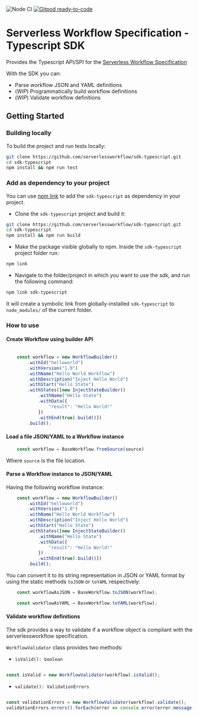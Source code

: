 ![Node CI](https://github.com/serverlessworkflow/sdk-typescript/workflows/Node%20CI/badge.svg) [![Gitpod ready-to-code](https://img.shields.io/badge/Gitpod-ready--to--code-blue?logo=gitpod)](https://gitpod.io/#https://github.com/serverlessworkflow/sdk-typescript)

# Serverless Workflow Specification - Typescript SDK

Provides the Typescript API/SPI for the [Serverless Workflow Specification](https://github.com/serverlessworkflow/specification)


With the SDK you can:
* Parse workflow JSON and YAML definitions
* (_WIP_) Programmatically build workflow definitions
* (_WIP_) Validate workflow definitions

## Getting Started


### Building locally

To build the project and run tests locally:

```sh
git clone https://github.com/serverlessworkflow/sdk-typescript.git
cd sdk-typescript
npm install && npm run test
```


### Add as dependency to your project
You can use [npm link](https://docs.npmjs.com/cli/v7/commands/npm-link) to add the `sdk-typescript` 
as dependency in your project.

- Clone the `sdk-typescript` project and build it:
```sh
git clone https://github.com/serverlessworkflow/sdk-typescript.git
cd sdk-typescript
npm install && npm run build
```

- Make the package visible globally to npm. Inside the `sdk-typescript` project folder run: 
```sh
npm link
```

- Navigate to the folder/project in which you want to use the sdk, and run the following command: 
```sh
npm link sdk-typescript
```

It will create a symbolic link from globally-installed `sdk-typescript` to `node_modules/` of the current folder.


### How to use

#### Create Workflow using builder API

```typescript

    const workflow = new WorkflowBuilder()
        .withId("helloworld")
        .withVersion("1.0")
        .withName("Hello World Workflow")
        .withDescription("Inject Hello World")
        .withStart("Hello State")
        .withStates([new InjectStateBuilder()
            .withName("Hello State")
            .withData({
                "result": "Hello World!"
            })
            .withEnd(true).build()])
        .build();
```

#### Load a file JSON/YAML to a Workflow instance

```typescript
    const workflow = BaseWorkflow.fromSource(source)
```
Where `source` is the file location.



#### Parse a Workflow instance to JSON/YAML

Having the following workflow instance:

```typescript
    const workflow = new WorkflowBuilder()
        .withId("helloworld")
        .withVersion("1.0")
        .withName("Hello World Workflow")
        .withDescription("Inject Hello World")
        .withStart("Hello State")
        .withStates([new InjectStateBuilder()
            .withName("Hello State")
            .withData({
                "result": "Hello World!"
            })
            .withEnd(true).build()])
        .build();
```

You can convert it to its string representation in JSON or YAML format 
by using the static methods `toJSON` or `toYAML` respectively:

```typescript
    const workflowAsJSON = BaseWorkflow.toJSON(workflow);
```

```typescript
    const workflowAsYAML = BaseWorkflow.toYAML(workflow);
```

#### Validate workflow definitions

The sdk provides a way to validate if a workflow object is compliant with the serverlessworkflow specification.

`WorkflowValidator` class provides two methods: 

- `isValid(): boolean`

```typescript

const isValid = new WorkflowValidator(workflow).isValid();

```

- `validate(): ValidationErrors`

```typescript

const validationErrors = new WorkflowValidator(workflow).validate();
validationErrors.errors().forEach(error => console.error(error.message()))


```
